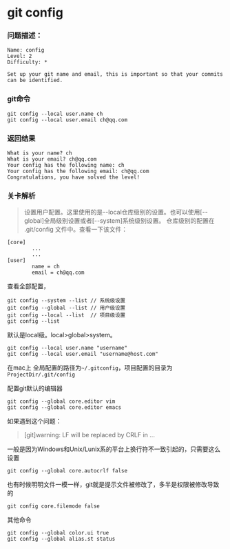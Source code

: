 # git config

### 问题描述：

```text
Name: config
Level: 2
Difficulty: *

Set up your git name and email, this is important so that your commits can be identified.
```

### git命令

```shell
git config --local user.name ch
git config --local user.email ch@qq.com
```

### 返回结果

```text
What is your name? ch
What is your email? ch@qq.com
Your config has the following name: ch
Your config has the following email: ch@qq.com
Congratulations, you have solved the level!
```

### 关卡解析

> 设置用户配置。这里使用的是--local仓库级别的设置。也可以使用[--global]全局级别设置或者[--system]系统级别设置。
> 仓库级别的配置在 .git/config 文件中。查看一下该文件：

```text
[core]
        ...
        ...
[user]
        name = ch
        email = ch@qq.com
```

查看全部配置，
```shell
git config --system --list // 系统级设置
git config --global --list // 用户级设置
git config --local --list  // 项目级设置 
git config --list
```
默认是local级。local>global>system。

```shell
git config --local user.name "username"
git config --local user.email "username@host.com"
```
在mac上 全局配置的路径为`~/.gitconfig`，项目配置的目录为`ProjectDir/.git/config`


配置git默认的编辑器
```shell
git config --global core.editor vim
git config --global core.editor emacs
```


如果遇到这个问题：
>[git]warning: LF will be replaced by CRLF in ...

一般是因为Windows和Unix/Lunix系的平台上换行符不一致引起的，只需要这么设置
```shell
git config --global core.autocrlf false
```

也有时候明明文件一模一样，git就是提示文件被修改了，多半是权限被修改导致的
```shell
git config core.filemode false
```


其他命令
```shell
git config --global color.ui true
git config --global alias.st status
```